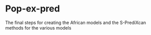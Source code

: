 # Pop-ex-pred
The final steps for creating the African models and the S-PrediXcan methods for the various models
